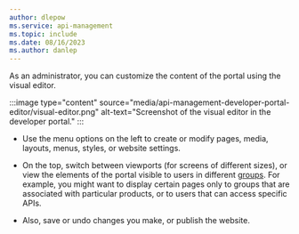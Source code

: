 ```yaml
---
author: dlepow
ms.service: api-management
ms.topic: include
ms.date: 08/16/2023
ms.author: danlep
---
```


As an administrator, you can customize the content of the portal using the visual editor. 

:::image type="content" source="media/api-management-developer-portal-editor/visual-editor.png" alt-text="Screenshot of the visual editor in the developer portal." :::

* Use the menu options on the left to create or modify pages, media, layouts, menus, styles, or website settings. 

* On the top, switch between viewports (for screens of different sizes), or view the elements of the portal visible to users in different [groups](../articles/api-management/api-management-howto-create-groups.md). For example, you might want to display certain pages only to groups that are associated with particular products, or to users that can access specific APIs.

* Also, save or undo changes you make, or publish the website. 